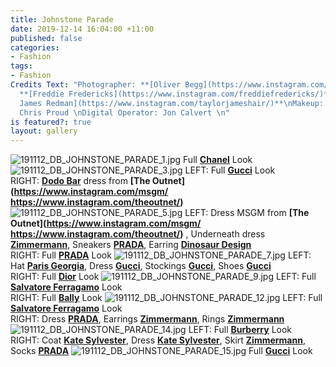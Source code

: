 ```yaml
---
title: Johnstone Parade
date: 2019-12-14 16:04:00 +11:00
published: false
categories:
- Fashion
tags:
- Fashion
Credits Text: "Photographer: **[Oliver Begg](https://www.instagram.com/oliver.begg/)**\nStylist:
  **[Freddie Fredericks](https://www.instagram.com/freddiefredericks/)**\nHair: **[Taylor
  James Redman](https://www.instagram.com/taylorjameshair/)**\nMakeup: **[Peter Beard](https://www.instagram.com/peterbeard/)**\nAssistant:
  Chris Proud \nDigital Operator: Jon Calvert \n"
is featured?: true
layout: gallery
---
```


![191112_DB_JOHNSTONE_PARADE_1.jpg](/uploads/191112_DB_JOHNSTONE_PARADE_1.jpg)
Full **[Chanel](https://www.instagram.com/chanelofficial/)**
 Look
![191112_DB_JOHNSTONE_PARADE_3.jpg](/uploads/191112_DB_JOHNSTONE_PARADE_3.jpg)
LEFT: Full **[Gucci](https://www.instagram.com/gucci/)** Look   
RIGHT: **[Dodo Bar](https://www.instagram.com/dodobaror/)** dress from **[The Outnet](https://www.instagram.com/msgm/
https://www.instagram.com/theoutnet/)**
![191112_DB_JOHNSTONE_PARADE_5.jpg](/uploads/191112_DB_JOHNSTONE_PARADE_5.jpg)
LEFT: Dress MSGM from **[The Outnet](https://www.instagram.com/msgm/
https://www.instagram.com/theoutnet/)**
, Underneath dress **[Zimmermann](https://www.instagram.com/zimmermann/)**, Sneakers **[PRADA](https://www.instagram.com/prada/)**, Earring
**[Dinosaur Design](https://www.instagram.com/dinosaur_designs/)**  
RIGHT: Full **[PRADA](https://www.instagram.com/prada/)** Look
![191112_DB_JOHNSTONE_PARADE_7.jpg](/uploads/191112_DB_JOHNSTONE_PARADE_7.jpg)
LEFT: Hat **[Paris Georgia](https://www.instagram.com/paris__georgia/)**, Dress **[Gucci](https://www.instagram.com/gucci/)**, Stockings **[Gucci](https://www.instagram.com/gucci/)**, Shoes **[Gucci](https://www.instagram.com/gucci/)**  
RIGHT: Full **[Dior](https://www.instagram.com/dior/)** Look
![191112_DB_JOHNSTONE_PARADE_9.jpg](/uploads/191112_DB_JOHNSTONE_PARADE_9.jpg)
LEFT: Full **[Salvatore Ferragamo](https://www.instagram.com/ferragamo/)** Look  
RIGHT: Full **[Bally](https://www.instagram.com/bally/)** Look
![191112_DB_JOHNSTONE_PARADE_12.jpg](/uploads/191112_DB_JOHNSTONE_PARADE_12.jpg)
LEFT: Full **[Salvatore Ferragamo](https://www.instagram.com/ferragamo/)** Look  
RIGHT: Dress **[PRADA](https://www.instagram.com/prada/)**, Earrings **[Zimmermann](https://www.instagram.com/zimmermann/)**, Rings **[Zimmermann](https://www.instagram.com/zimmermann/)**
![191112_DB_JOHNSTONE_PARADE_14.jpg](/uploads/191112_DB_JOHNSTONE_PARADE_14.jpg)
LEFT: Full **[Burberry](https://www.instagram.com/burberry/)** Look  
RIGHT: Coat **[Kate Sylvester](https://www.instagram.com/kate_sylvester/)**, Dress **[Kate Sylvester](https://www.instagram.com/kate_sylvester/)**, Skirt **[Zimmermann](https://www.instagram.com/zimmermann/)**, Socks **[PRADA](https://www.instagram.com/prada/)**
![191112_DB_JOHNSTONE_PARADE_15.jpg](/uploads/191112_DB_JOHNSTONE_PARADE_15.jpg)
Full **[Gucci](https://www.instagram.com/gucci/)** Look